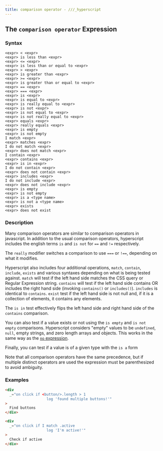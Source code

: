 ```yaml
---
title: comparison operator - ///_hyperscript
---
```


## The `comparison operator` Expression

### Syntax

```ebnf
<expr> < <expr>
<expr> is less than <expr>
<expr> <= <expr>
<expr> is less than or equal to <expr>
<expr> > <expr>
<expr> is greater than <expr>
<expr> >= <expr>
<expr> is greater than or equal to <expr>
<expr> == <expr>
<expr> === <expr>
<expr> is <expr>
<expr> is equal to <expr>
<expr> is really equal to <expr>
<expr> is not <expr>
<expr> is not equal to <expr>
<expr> is not really equal to <expr>
<expr> equals <expr>
<expr> really equals <expr>
<expr> is empty
<expr> is not empty
I match <expr>
<expr> matches <expr>
I do not match <expr>
<expr> does not match <expr>
I contain <expr>
<expr> contains <expr>
<expr> is in <expr>
I do not contain <expr>
<expr> does not contain <expr>
<expr> includes <expr>
I do not include <expr>
<expr> does not include <expr>
<expr> is empty
<expr> is not empty
<expr> is a <type name>
<expr> is not a <type name>
<expr> exists
<expr> does not exist
```

### Description

Many comparison operators are similar to comparison operators in javascript. In addition to the usual comparison operators, hyperscript includes the english terms `is` and `is not` for `==` and `!=` respectively.

The `really` modifier switches a comparison to use `===` or `!==`, depending on what it modifies.

Hyperscript also includes four additional operations, `match`, `contain`, `include`, `exists` and various syntaxes depending on what is being tested against. `match` will test if the left hand side matches the CSS query or Regular Expression string.  `contains` will test if the left hand side contains OR includes the right hand side (invoking `contains()` or `includes()`).  `includes` is identical to `contains`.  `exist` test if the left hand side
is not null and, if it is a collection of elements, it contains any elements.

The `is in` test effectively flips the left hand side and right hand side of the `contains` comparison.

You can also test if a value exists or not using the `is empty` and `is not empty` comparisons. Hyperscript considers "empty" values to be `undefined`, `null`, empty strings, and zero length arrays and objects. This works in the same way as the [`no` expression](/expressions/no).

Finally, you can test if a value is of a given type with the `is a` form

Note that all comparison operators have the same precedence, but if multiple distinct operators are used the
expression must be parenthesized to avoid ambiguity.

### Examples

```html
<div
  _="on click if <button/>.length > 1
                   log 'found multiple buttons!'"
>
  Find buttons
</div>

<div
  _="on click if I match .active
                   log 'I'm active!'"
>
  Check if active
</div>
```
